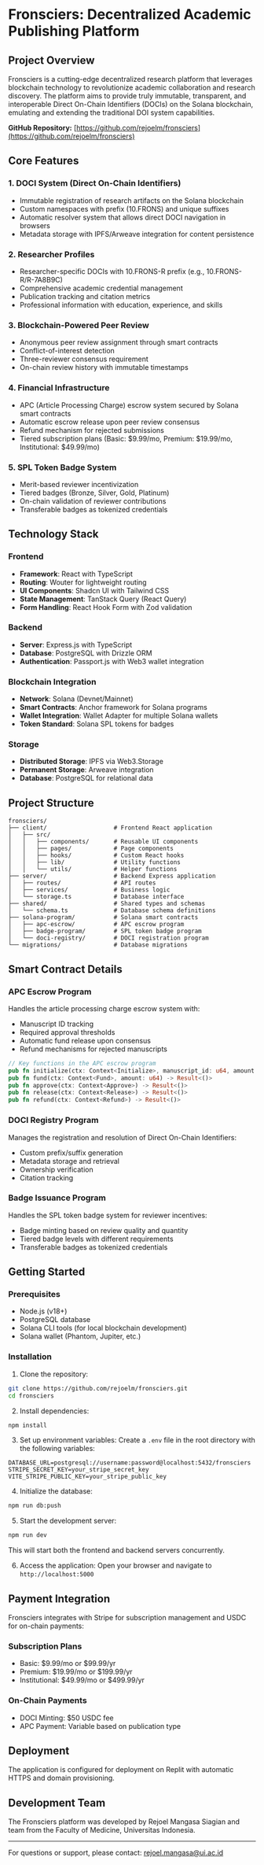 # Fronsciers: Decentralized Academic Publishing Platform

## Project Overview

Fronsciers is a cutting-edge decentralized research platform that leverages blockchain technology to revolutionize academic collaboration and research discovery. The platform aims to provide truly immutable, transparent, and interoperable Direct On-Chain Identifiers (DOCIs) on the Solana blockchain, emulating and extending the traditional DOI system capabilities.

**GitHub Repository:** [https://github.com/rejoelm/fronsciers](https://github.com/rejoelm/fronsciers)

## Core Features

### 1. DOCI System (Direct On-Chain Identifiers)
- Immutable registration of research artifacts on the Solana blockchain
- Custom namespaces with prefix (10.FRONS) and unique suffixes
- Automatic resolver system that allows direct DOCI navigation in browsers
- Metadata storage with IPFS/Arweave integration for content persistence

### 2. Researcher Profiles
- Researcher-specific DOCIs with 10.FRONS-R prefix (e.g., 10.FRONS-R/R-7A8B9C)
- Comprehensive academic credential management
- Publication tracking and citation metrics
- Professional information with education, experience, and skills

### 3. Blockchain-Powered Peer Review
- Anonymous peer review assignment through smart contracts
- Conflict-of-interest detection
- Three-reviewer consensus requirement
- On-chain review history with immutable timestamps

### 4. Financial Infrastructure
- APC (Article Processing Charge) escrow system secured by Solana smart contracts
- Automatic escrow release upon peer review consensus
- Refund mechanism for rejected submissions
- Tiered subscription plans (Basic: $9.99/mo, Premium: $19.99/mo, Institutional: $49.99/mo)

### 5. SPL Token Badge System
- Merit-based reviewer incentivization
- Tiered badges (Bronze, Silver, Gold, Platinum)
- On-chain validation of reviewer contributions
- Transferable badges as tokenized credentials

## Technology Stack

### Frontend
- **Framework**: React with TypeScript
- **Routing**: Wouter for lightweight routing
- **UI Components**: Shadcn UI with Tailwind CSS
- **State Management**: TanStack Query (React Query)
- **Form Handling**: React Hook Form with Zod validation

### Backend
- **Server**: Express.js with TypeScript
- **Database**: PostgreSQL with Drizzle ORM
- **Authentication**: Passport.js with Web3 wallet integration

### Blockchain Integration
- **Network**: Solana (Devnet/Mainnet)
- **Smart Contracts**: Anchor framework for Solana programs
- **Wallet Integration**: Wallet Adapter for multiple Solana wallets
- **Token Standard**: Solana SPL tokens for badges

### Storage
- **Distributed Storage**: IPFS via Web3.Storage
- **Permanent Storage**: Arweave integration
- **Database**: PostgreSQL for relational data

## Project Structure

```
fronsciers/
├── client/                   # Frontend React application
│   ├── src/                  
│   │   ├── components/       # Reusable UI components
│   │   ├── pages/            # Page components
│   │   ├── hooks/            # Custom React hooks
│   │   ├── lib/              # Utility functions
│   │   └── utils/            # Helper functions
├── server/                   # Backend Express application
│   ├── routes/               # API routes
│   ├── services/             # Business logic
│   └── storage.ts            # Database interface
├── shared/                   # Shared types and schemas
│   └── schema.ts             # Database schema definitions
├── solana-program/           # Solana smart contracts
│   ├── apc-escrow/           # APC escrow program
│   ├── badge-program/        # SPL token badge program
│   └── doci-registry/        # DOCI registration program
└── migrations/               # Database migrations
```

## Smart Contract Details

### APC Escrow Program
Handles the article processing charge escrow system with:
- Manuscript ID tracking
- Required approval thresholds
- Automatic fund release upon consensus
- Refund mechanisms for rejected manuscripts

```rust
// Key functions in the APC escrow program
pub fn initialize(ctx: Context<Initialize>, manuscript_id: u64, amount: u64, required_approvals: u8) -> Result<()>
pub fn fund(ctx: Context<Fund>, amount: u64) -> Result<()>
pub fn approve(ctx: Context<Approve>) -> Result<()>
pub fn release(ctx: Context<Release>) -> Result<()>
pub fn refund(ctx: Context<Refund>) -> Result<()>
```

### DOCI Registry Program
Manages the registration and resolution of Direct On-Chain Identifiers:
- Custom prefix/suffix generation
- Metadata storage and retrieval
- Ownership verification
- Citation tracking

### Badge Issuance Program
Handles the SPL token badge system for reviewer incentives:
- Badge minting based on review quality and quantity
- Tiered badge levels with different requirements
- Transferable badges as tokenized credentials

## Getting Started

### Prerequisites
- Node.js (v18+)
- PostgreSQL database
- Solana CLI tools (for local blockchain development)
- Solana wallet (Phantom, Jupiter, etc.)

### Installation

1. Clone the repository:
```bash
git clone https://github.com/rejoelm/fronsciers.git
cd fronsciers
```

2. Install dependencies:
```bash
npm install
```

3. Set up environment variables:
Create a `.env` file in the root directory with the following variables:
```
DATABASE_URL=postgresql://username:password@localhost:5432/fronsciers
STRIPE_SECRET_KEY=your_stripe_secret_key
VITE_STRIPE_PUBLIC_KEY=your_stripe_public_key
```

4. Initialize the database:
```bash
npm run db:push
```

5. Start the development server:
```bash
npm run dev
```

This will start both the frontend and backend servers concurrently.

6. Access the application:
Open your browser and navigate to `http://localhost:5000`

## Payment Integration

Fronsciers integrates with Stripe for subscription management and USDC for on-chain payments:

### Subscription Plans
- Basic: $9.99/mo or $99.99/yr
- Premium: $19.99/mo or $199.99/yr
- Institutional: $49.99/mo or $499.99/yr

### On-Chain Payments
- DOCI Minting: $50 USDC fee
- APC Payment: Variable based on publication type

## Deployment

The application is configured for deployment on Replit with automatic HTTPS and domain provisioning.

## Development Team

The Fronsciers platform was developed by Rejoel Mangasa Siagian and team from the Faculty of Medicine, Universitas Indonesia.

---

For questions or support, please contact: rejoel.mangasa@ui.ac.id
